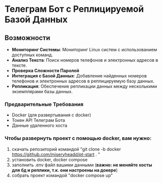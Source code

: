 # Телеграм Бот с Реплицируемой Базой Данных

## Возможности

- **Мониторинг Системы**: Мониторинг Linux систем с использованием доступных команд.
- **Анализ Текста**: Поиск номеров телефонов и электронных адресов в тексте.
- **Проверка Сложности Паролей**
- **Интеграция с Базой Данных**: Добавление найденных номеров телефонов и электронных адресов в реплицируемую базу данных.
- **Репликация**: Обеспечение репликации данных между несколькими экземплярами базы данных.

### Предварительные Требования

- Docker (для развертывания с docker)
- Токен API Телеграм Бота
- Данные удаленного хоста


### Чтобы развернуть проект с помощью docker, вам нужно:
1. скачать репозиторий командой "git clone -b docker https://github.com/miseryheadd/pt-start . "
2. установить docker, docker compose
3. заполнить .env файл вашими данными (**важно: не меняйте хосты для бд и реплики, т.к. они настроены на докере**)
4. собрать проект командой "docker compose up"



